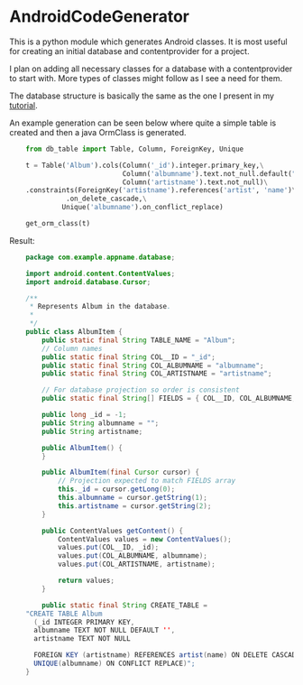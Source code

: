 AndroidCodeGenerator
====================

This is a python module which generates Android classes. It is most useful for creating an initial database and contentprovider for a project.

I plan on adding all necessary classes for a database with a contentprovider to start with. More types
of classes might follow as I see a need for them.

The database structure is basically the same as the one I present in my [tutorial](https://github.com/spacecowboy/AndroidTutorialContentProvider).

An example generation
can be seen below where quite a simple table is created and
then a java OrmClass is generated.

```python
    from db_table import Table, Column, ForeignKey, Unique

    t = Table('Album').cols(Column('_id').integer.primary_key,\
                            Column('albumname').text.not_null.default("''"), \
                            Column('artistname').text.not_null)\
    .constraints(ForeignKey('artistname').references('artist', 'name')\
              .on_delete_cascade,\
             Unique('albumname').on_conflict_replace)

    get_orm_class(t)
```

Result:

```java
    package com.example.appname.database;

    import android.content.ContentValues;
    import android.database.Cursor;

    /**
     * Represents Album in the database.
     *
     */
    public class AlbumItem {
        public static final String TABLE_NAME = "Album";
        // Column names
        public static final String COL__ID = "_id";
        public static final String COL_ALBUMNAME = "albumname";
        public static final String COL_ARTISTNAME = "artistname";

        // For database projection so order is consistent
        public static final String[] FIELDS = { COL__ID, COL_ALBUMNAME, COL_ARTISTNAME };

        public long _id = -1;
        public String albumname = "";
        public String artistname;

        public AlbumItem() {
        }

        public AlbumItem(final Cursor cursor) {
            // Projection expected to match FIELDS array
            this._id = cursor.getLong(0);
            this.albumname = cursor.getString(1);
            this.artistname = cursor.getString(2);
        }

        public ContentValues getContent() {
            ContentValues values = new ContentValues();
            values.put(COL__ID, _id);
            values.put(COL_ALBUMNAME, albumname);
            values.put(COL_ARTISTNAME, artistname);

            return values;
        }

        public static final String CREATE_TABLE =
    "CREATE TABLE Album
      (_id INTEGER PRIMARY KEY,
      albumname TEXT NOT NULL DEFAULT '',
      artistname TEXT NOT NULL

      FOREIGN KEY (artistname) REFERENCES artist(name) ON DELETE CASCADE,
      UNIQUE(albumname) ON CONFLICT REPLACE)";
    }
```
